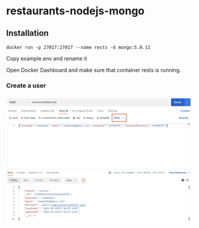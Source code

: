 # restaurants-nodejs-mongo

## Installation

```
docker run -p 27017:27017 --name rests -d mongo:5.0.11
```

Copy example.env and rename it

Open Docker Dashboard and make sure that container rests is running.

### Create a user

![Screenshot](docs/create_user.jpg)

